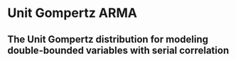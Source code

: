 # Unit Gompertz ARMA

## The Unit Gompertz distribution for modeling double-bounded variables with serial correlation
